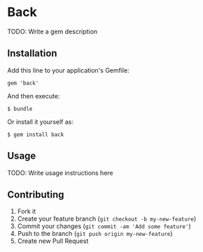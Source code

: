 # Back

TODO: Write a gem description

## Installation

Add this line to your application's Gemfile:

    gem 'back'

And then execute:

    $ bundle

Or install it yourself as:

    $ gem install back

## Usage

TODO: Write usage instructions here

## Contributing

1. Fork it
2. Create your feature branch (`git checkout -b my-new-feature`)
3. Commit your changes (`git commit -am 'Add some feature'`)
4. Push to the branch (`git push origin my-new-feature`)
5. Create new Pull Request
